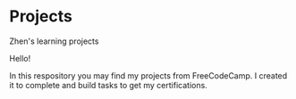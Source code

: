 # Projects
Zhen's learning projects

Hello!

In this respository you may find my projects from FreeCodeCamp. I created it to complete and build tasks to get my certifications.

